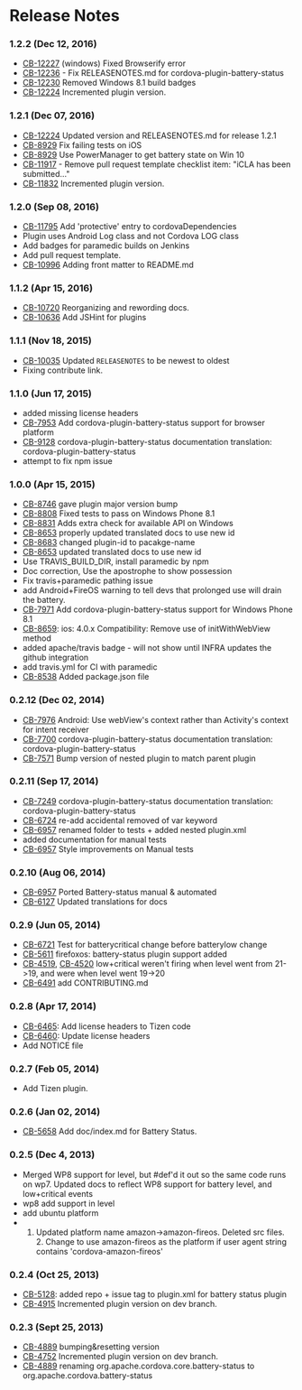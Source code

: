 <!--
#
# Licensed to the Apache Software Foundation (ASF) under one
# or more contributor license agreements.  See the NOTICE file
# distributed with this work for additional information
# regarding copyright ownership.  The ASF licenses this file
# to you under the Apache License, Version 2.0 (the
# "License"); you may not use this file except in compliance
# with the License.  You may obtain a copy of the License at
# 
# http://www.apache.org/licenses/LICENSE-2.0
# 
# Unless required by applicable law or agreed to in writing,
# software distributed under the License is distributed on an
# "AS IS" BASIS, WITHOUT WARRANTIES OR CONDITIONS OF ANY
#  KIND, either express or implied.  See the License for the
# specific language governing permissions and limitations
# under the License.
#
-->
# Release Notes


### 1.2.2 (Dec 12, 2016)
* [CB-12227](https://issues.apache.org/jira/browse/CB-12227) (windows) Fixed Browserify error
* [CB-12236](https://issues.apache.org/jira/browse/CB-12236) - Fix RELEASENOTES.md for cordova-plugin-battery-status
* [CB-12230](https://issues.apache.org/jira/browse/CB-12230) Removed Windows 8.1 build badges
* [CB-12224](https://issues.apache.org/jira/browse/CB-12224) Incremented plugin version.

### 1.2.1 (Dec 07, 2016)

* [CB-12224](https://issues.apache.org/jira/browse/CB-12224) Updated version and RELEASENOTES.md for release 1.2.1
* [CB-8929](https://issues.apache.org/jira/browse/CB-8929) Fix failing tests on iOS
* [CB-8929](https://issues.apache.org/jira/browse/CB-8929) Use PowerManager to get battery state on Win 10
* [CB-11917](https://issues.apache.org/jira/browse/CB-11917) - Remove pull request template checklist item: "iCLA has been submitted…"
* [CB-11832](https://issues.apache.org/jira/browse/CB-11832) Incremented plugin version.

### 1.2.0 (Sep 08, 2016)
* [CB-11795](https://issues.apache.org/jira/browse/CB-11795) Add 'protective' entry to cordovaDependencies
* Plugin uses Android Log class and not Cordova LOG class
* Add badges for paramedic builds on Jenkins
* Add pull request template.
* [CB-10996](https://issues.apache.org/jira/browse/CB-10996) Adding front matter to README.md

### 1.1.2 (Apr 15, 2016)
* [CB-10720](https://issues.apache.org/jira/browse/CB-10720) Reorganizing and rewording docs.
* [CB-10636](https://issues.apache.org/jira/browse/CB-10636) Add JSHint for plugins

### 1.1.1 (Nov 18, 2015)
* [CB-10035](https://issues.apache.org/jira/browse/CB-10035) Updated `RELEASENOTES` to be newest to oldest
* Fixing contribute link.

### 1.1.0 (Jun 17, 2015)
* added missing license headers
* [CB-7953](https://issues.apache.org/jira/browse/CB-7953) Add cordova-plugin-battery-status support for browser platform
* [CB-9128](https://issues.apache.org/jira/browse/CB-9128) cordova-plugin-battery-status documentation translation: cordova-plugin-battery-status
* attempt to fix npm issue

### 1.0.0 (Apr 15, 2015)
* [CB-8746](https://issues.apache.org/jira/browse/CB-8746) gave plugin major version bump
* [CB-8808](https://issues.apache.org/jira/browse/CB-8808) Fixed tests to pass on Windows Phone 8.1
* [CB-8831](https://issues.apache.org/jira/browse/CB-8831) Adds extra check for available API on Windows
* [CB-8653](https://issues.apache.org/jira/browse/CB-8653) properly updated translated docs to use new id
* [CB-8683](https://issues.apache.org/jira/browse/CB-8683) changed plugin-id to pacakge-name
* [CB-8653](https://issues.apache.org/jira/browse/CB-8653) updated translated docs to use new id
* Use TRAVIS_BUILD_DIR, install paramedic by npm
* Doc correction, Use the apostrophe to show possession
* Fix travis+paramedic pathing issue
* add Android+FireOS warning to tell devs that prolonged use will drain the battery.
* [CB-7971](https://issues.apache.org/jira/browse/CB-7971) Add cordova-plugin-battery-status support for Windows Phone 8.1
* [CB-8659](https://issues.apache.org/jira/browse/CB-8659): ios: 4.0.x Compatibility: Remove use of initWithWebView method
* added apache/travis badge - will not show until INFRA updates the github integration
* add travis.yml for CI with paramedic
* [CB-8538](https://issues.apache.org/jira/browse/CB-8538) Added package.json file

### 0.2.12 (Dec 02, 2014)
* [CB-7976](https://issues.apache.org/jira/browse/CB-7976) Android: Use webView's context rather than Activity's context for intent receiver
* [CB-7700](https://issues.apache.org/jira/browse/CB-7700) cordova-plugin-battery-status documentation translation: cordova-plugin-battery-status
* [CB-7571](https://issues.apache.org/jira/browse/CB-7571) Bump version of nested plugin to match parent plugin

### 0.2.11 (Sep 17, 2014)
* [CB-7249](https://issues.apache.org/jira/browse/CB-7249) cordova-plugin-battery-status documentation translation: cordova-plugin-battery-status
* [CB-6724](https://issues.apache.org/jira/browse/CB-6724) re-add accidental removed of var keyword
* [CB-6957](https://issues.apache.org/jira/browse/CB-6957) renamed folder to tests + added nested plugin.xml
* added documentation for manual tests
* [CB-6957](https://issues.apache.org/jira/browse/CB-6957) Style improvements on Manual tests

### 0.2.10 (Aug 06, 2014)
* [CB-6957](https://issues.apache.org/jira/browse/CB-6957) Ported Battery-status manual & automated
* [CB-6127](https://issues.apache.org/jira/browse/CB-6127) Updated translations for docs

### 0.2.9 (Jun 05, 2014)
* [CB-6721](https://issues.apache.org/jira/browse/CB-6721) Test for batterycritical change before batterylow change
* [CB-5611](https://issues.apache.org/jira/browse/CB-5611) firefoxos: battery-status plugin support added
* [CB-4519](https://issues.apache.org/jira/browse/CB-4519), [CB-4520](https://issues.apache.org/jira/browse/CB-4520) low+critical weren't firing when level went from 21->19, and were when level went 19->20
* [CB-6491](https://issues.apache.org/jira/browse/CB-6491) add CONTRIBUTING.md

### 0.2.8 (Apr 17, 2014)
* [CB-6465](https://issues.apache.org/jira/browse/CB-6465): Add license headers to Tizen code
* [CB-6460](https://issues.apache.org/jira/browse/CB-6460): Update license headers
* Add NOTICE file

### 0.2.7 (Feb 05, 2014)
* Add Tizen plugin.

### 0.2.6 (Jan 02, 2014)
* [CB-5658](https://issues.apache.org/jira/browse/CB-5658) Add doc/index.md for Battery Status.

### 0.2.5 (Dec 4, 2013)
* Merged WP8 support for level, but #def'd it out so the same code runs on wp7.  Updated docs to reflect WP8 support for battery level, and low+critical events
* wp8 add support in level
* add ubuntu platform
* 1. Updated platform name amazon->amazon-fireos. Deleted src files. 2. Change to use amazon-fireos as the platform if user agent string contains 'cordova-amazon-fireos'

### 0.2.4 (Oct 25, 2013)
* [CB-5128](https://issues.apache.org/jira/browse/CB-5128): added repo + issue tag to plugin.xml for battery status plugin
* [CB-4915](https://issues.apache.org/jira/browse/CB-4915) Incremented plugin version on dev branch.

### 0.2.3 (Sept 25, 2013)
* [CB-4889](https://issues.apache.org/jira/browse/CB-4889) bumping&resetting version
* [CB-4752](https://issues.apache.org/jira/browse/CB-4752) Incremented plugin version on dev branch.
* [CB-4889](https://issues.apache.org/jira/browse/CB-4889) renaming org.apache.cordova.core.battery-status to org.apache.cordova.battery-status
